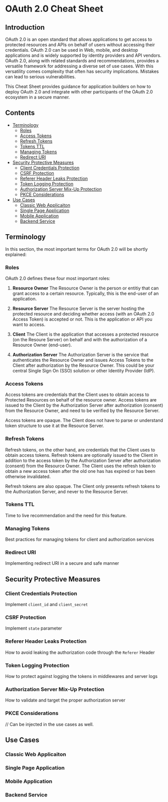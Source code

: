 # OAuth 2.0 Cheat Sheet

## Introduction

OAuth 2.0 is an open standard that allows applications to get access to protected resources and APIs on behalf of users without accessing their credentials. OAuth 2.0 can be used in Web, mobile, and desktop applications and is widely supported by identity providers and API vendors. OAuth 2.0, along with related standards and recommendations, provides a versatile framework for addressing a diverse set of use cases. With this versatility comes complexity that often has security implications. Mistakes can lead to serious vulnerabilities.

This Cheat Sheet provides guidance for application builders on how to deploy OAuth 2.0 and integrate with other participants of the OAuth 2.0 ecosystem in a secure manner.

## Contents

- [Terminology](#terminology)
   - [Roles](#roles)
   - [Access Tokens](#access-tokens)
   - [Refresh Tokens](#refresh-tokens)
   - [Tokens TTL](#tokens-ttl)
   - [Managing Tokens](#managing-tokens)
   - [Redirect URI](#redirect-uri)
- [Security Protective Measures](#security-protective-measures)
   - [Client Credentials Protection](#client-credentials-protection)
   - [CSRF Protection](#csrf-protection)
   - [Referer Header Leaks Protection](#referer-header-leaks-protection)
   - [Token Logging Protection](#token-logging-protection)
   - [Authorization Server Mix-Up Protection](#authorization-server-mix-up-protection)
   - [PKCE Considerations](#pkce-considerations)
- [Use Cases](#use-cases)
   - [Classic Web Applicaiton](#classic-web-applicaiton)
   - [Single Page Application](#single-page-application)
   - [Mobile Application](#mobile-application)
   - [Backend Service](#backend-service)

## Terminology

In this section, the most important terms for OAuth 2.0 will be shortly explained:

### Roles

OAuth 2.0 defines these four most important roles:

1. **Resource Owner**
The Resource Owner is the person or entitiy that can grant access to a certain resource. Typically, this is the end-user of an application.

2. **Resource Server**
The Resource Server is the server hosting the protected resource and deciding whether access (with an OAuth 2.0 Access Token) is accepted or not. This is the application or API you want to access.

3. **Client**
The Client is the application that accesses a protected resource (on the Resoure Server) on behalf and with the authorization of a Resource Owner (end-user).

4. **Authorization Server**
The Authorization Server is the service that authenticates the Resource Owner and issues Access Tokens to the Client after authorization by the Resource Owner. This could be your central Single Sign On (SSO) solution or other Identity Provider (IdP).

### Access Tokens

Access tokens are credentials that the Client uses to obtain access to Protected Resources on behalf of the resource owner. Access tokens are issued to the Client by the Authorization Server after authorization (consent) from the Resource Owner, and need to be verified by the Resource Server.

Access tokens are opaque. The Client does not have to parse or understand token structure to use it at the Resource Server.

### Refresh Tokens

Refresh tokens, on the other hand, are credentials that the Client uses to obtain access tokens. Refresh tokens are optionally issued to the Client in addition to the access token by the Authorization Server after authorization (consent) from the Resource Owner. The Client uses the refresh token to obtain a new access token after the old one has has expired or has been otherwise invalidated.

Refresh tokens are also opaque. The Client only presents refresh tokens to the Authorization Server, and never to the Resource Server.

### Tokens TTL

Time to live recommendation and the need for this feature.

### Managing Tokens

Best practices for managing tokens for client and authorization services

### Redirect URI

Implementing redirect URI in a secure and safe manner

## Security Protective Measures

### Client Credentials Protection

Implement `client_id` and `client_secret`

### CSRF Protection

Implement `state` parameter

### Referer Header Leaks Protection

How to avoid leaking the authorization code through the `Referer` Header

### Token Logging Protection

How to protect against logging the tokens in middlewares and server logs

### Authorization Server Mix-Up Protection

How to validate and target the proper authorization server

### PKCE Considerations

// Can be injected in the use cases as well.

## Use Cases

### Classic Web Applicaiton

### Single Page Application

### Mobile Application

### Backend Service

